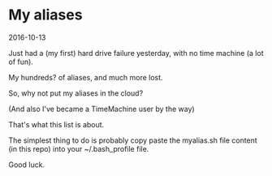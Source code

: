 My aliases
===================
2016-10-13



Just had a (my first) hard drive failure yesterday, with no time machine (a lot of fun).

My hundreds? of aliases, and much more lost.

So, why not put my aliases in the cloud?

(And also I've became a TimeMachine user by the way)

That's what this list is about.


The simplest thing to do is probably copy paste the myalias.sh file content (in this repo) into your ~/.bash_profile file.


Good luck.


